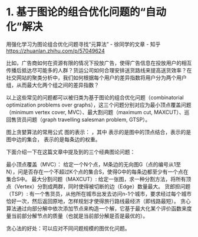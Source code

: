 # 1. 基于图论的组合优化问题的“自动化”解决








用强化学习为图论组合优化问题寻找“元算法” - 徐同学的文章 - 知乎
https://zhuanlan.zhihu.com/p/57049624

比如，广告商如何在资源有限的情况下投放广告，使得广告信息在投放用户的相互传播后抵达尽可能多的人群？货运公司如何合理安排送货路线来提高送货效率？在社交网站的聚类分析中，我们如何根据每个用户的差异指数将用户分为两个用户组，从而最大化两个组之间的差异指数？

以上这些常见的问题都可以被归类为基于图论的组合优化问题（combinatorial optimization problems over graphs），这三个问题分别对应为最小顶点覆盖问题（minimum vertex cover, MVC）、最大割问题（maximum cut, MAXCUT）、巡回售货员问题（graph travelling salesman problem, GTSP）。





图上贪婪算法的常用公式
图的表示：​ ，其中​ 表示的是图中的顶点结合，​ 表示的是图中边的集合，​ 表示的是每条边的权重。

下面介绍一下在这篇文章中提及到的三个经典图论问题：

最小顶点覆盖（MVC）： 给定一个N个点，M条边的无向图G（点的编号从1至N），问是否存在一个不超过K个点的集合S，使得G中的每条边都至少有一个点在集合S中。
最大分割问题（MAXCUT）: 给定一张图，求一种分割方法，将所有顶点（Vertex）分割成两群，同时使得被切断的边（Edge）数量最大。
货郎担问题（TSP）: 有一个售货员，从他所在城市出发去访问n-1个城市，要求经过每个城市恰好一次，然后返回原地，怎样规划才使得旅行路线最经济（即线路最短）。
贪心算法通过向部分解​中依次添加节点来构造一个解，它基于最大化某个评价函数​来度量当前部分解节点的质量（也就是当前部分解是否是最优的）。

贪心法的好处：可以应对不同问题规模的图优化问题。
















